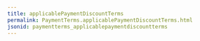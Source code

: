 ```yaml
---
title: applicablePaymentDiscountTerms
permalink: PaymentTerms.applicablePaymentDiscountTerms.html
jsonid: paymentterms_applicablepaymentdiscountterms
---
```

